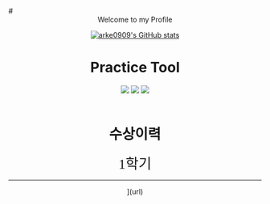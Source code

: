 <div align="center"></div>
# <center> Welcome to my Profile <center>



[![arke0909's GitHub stats](https://github-readme-stats.vercel.app/api?username=arke0909)](https://github.com/anuraghazra/github-readme-stats)

# <center> Practice Tool</center>

<center>

<img src="https://img.shields.io/badge/github-181717?style=for-the-badge&logo=github&logoColor=white">
<img src="https://img.shields.io/badge/Unity-181717?style=for-the-badge&logo=unity&logoColor=white">
<img src="https://img.shields.io/badge/C++
-181717?style=for-the-badge&logo=cplusplus&logoColor=white">

</center>
<br>

# <center> 수상이력 </center>
<center>  <sapn class="font-bold" style="font-family:양진체; font-size:2em;">1학기 </span> </center>


---
](url)
